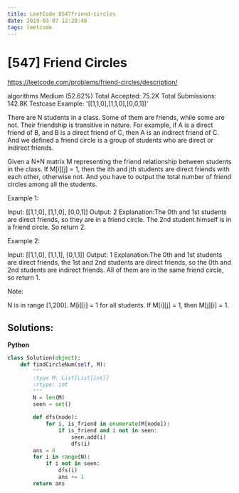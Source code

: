 ```yaml
---
title: LeetCode 0547friend-circles
date: 2019-03-07 12:28:46
tags: leetcode
---
```


# [547] Friend Circles

 https://leetcode.com/problems/friend-circles/description/

 algorithms
 Medium (52.62%)
 Total Accepted:    75.2K
 Total Submissions: 142.8K
 Testcase Example:  '[[1,1,0],[1,1,0],[0,0,1]]'

 
 There are N students in a class. Some of them are friends, while some are
 not. Their friendship is transitive in nature. For example, if A is a direct
 friend of B, and B is a direct friend of C, then A is an indirect friend of
 C. And we defined a friend circle is a group of students who are direct or
 indirect friends.
 
 
 
 Given a N*N matrix M representing the friend relationship between students in
 the class. If M[i][j] = 1, then the ith and jth students are direct friends
 with each other, otherwise not. And you have to output the total number of
 friend circles among all the students.
 
 
 Example 1:
 
 Input: 
 [[1,1,0],
 ⁠[1,1,0],
 ⁠[0,0,1]]
 Output: 2
 Explanation:The 0th and 1st students are direct friends, so they are in a
 friend circle. The 2nd student himself is in a friend circle. So return 2.
 
 
 
 Example 2:
 
 Input: 
 [[1,1,0],
 ⁠[1,1,1],
 ⁠[0,1,1]]
 Output: 1
 Explanation:The 0th and 1st students are direct friends, the 1st and 2nd
 students are direct friends, so the 0th and 2nd students are indirect
 friends. All of them are in the same friend circle, so return 1.
 
 
 
 
 Note:
 
 N is in range [1,200].
 M[i][i] = 1 for all students.
 If M[i][j] = 1, then M[j][i] = 1.
 
 

## Solutions:

**Python**
```python
class Solution(object):
    def findCircleNum(self, M):
        """
        :type M: List[List[int]]
        :rtype: int
        """
        N = len(M)
        seen = set()

        def dfs(node):
            for i, is_friend in enumerate(M[node]):
                if is_friend and i not in seen:
                    seen.add(i)
                    dfs(i)
        ans = 0
        for i in range(N):
            if i not in seen:
                dfs(i)
                ans += 1
        return ans

```
